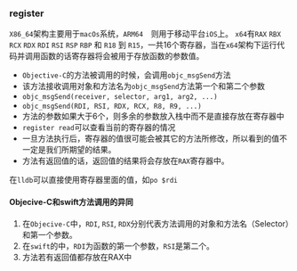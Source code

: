 ### register
`X86_64`架构主要用于`macOs`系统，`ARM64	`则用于移动平台`iOS`上。
`x64`有`RAX` `RBX` `RCX` `RDX` `RDI` `RSI` `RSP` `RBP` 和 `R18` 到 `R15`，一共16个寄存器，当在`x64`架构下运行代码并调用函数的话寄存器将会被用于存放函数的参数值。

* `Objective-C`的方法被调用的时候，会调用`objc_msgSend`方法
* 该方法接收调用对象和方法名为`objc_msgSend`方法第一个和第二个参数
* `objc_msgSend(receiver, selector, arg1, arg2, ...)`
* `objc_msgSend(RDI, RSI, RDX, RCX, R8, R9, ...)`
* 方法的参数如果大于6个，则多余的参数放入栈中而不是直接存放在寄存器中
* `register read`可以查看当前的寄存器的情况
* 一旦方法执行后，寄存器的值很可能会被其它的方法所修改，所以看到的值不一定是我们所期望的结果。
* 方法有返回值的话，返回值的结果将会存放在`RAX`寄存器中。

在`lldb`可以直接使用寄存器里面的值，如`po $rdi`

#### Objecive-C和swift方法调用的异同
1. 在`Objecive-C`中，`RDI`, `RSI`, `RDX`分别代表方法调用的对象和方法名（Selector）和第一个参数。
2. 在`swift`的中，`RDI`为函数的第一个参数，`RSI`是第二个。
3. 方法若有返回值都存放在RAX中
